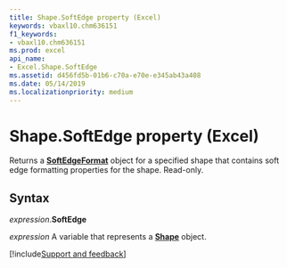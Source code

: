 ```yaml
---
title: Shape.SoftEdge property (Excel)
keywords: vbaxl10.chm636151
f1_keywords:
- vbaxl10.chm636151
ms.prod: excel
api_name:
- Excel.Shape.SoftEdge
ms.assetid: d456fd5b-01b6-c70a-e70e-e345ab43a408
ms.date: 05/14/2019
ms.localizationpriority: medium
---
```



# Shape.SoftEdge property (Excel)

Returns a **[SoftEdgeFormat](Office.SoftEdgeFormat.md)** object for a specified shape that contains soft edge formatting properties for the shape. Read-only.


## Syntax

_expression_.**SoftEdge**

_expression_ A variable that represents a **[Shape](Excel.Shape.md)** object.




[!include[Support and feedback](~/includes/feedback-boilerplate.md)]